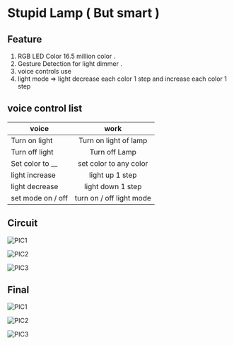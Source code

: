 # Stupid Lamp ( But smart )
## Feature 
1. RGB LED Color 16.5 million color . 
2. Gesture Detection for light dimmer .
3. voice controls use  
4. light mode => light decrease each color 1 step and increase each color 1 step 

## voice control list

| voice  |work|
| ------ | :---: |
| Turn on light | Turn on light of lamp       |
| Turn off light | Turn off Lamp |
| Set color to __ | set color to any color | 
|  light increase | light up 1 step  
| light decrease | light down 1 step
| set mode on / off | turn on / off light mode

## Circuit


![PIC1](https://github.com/61010707/Stupid_Lamp/blob/master/pic/S__2924551.png)

![PIC2](https://github.com/61010707/Stupid_Lamp/blob/master/pic/S__2924552.png)

![PIC3](https://github.com/61010707/Stupid_Lamp/blob/master/pic/S__2924553.png)

## Final

![PIC1](https://github.com/61010707/Stupid_Lamp/blob/master/pic/105193.jpg)

![PIC2](https://github.com/61010707/Stupid_Lamp/blob/master/pic/105194.jpg)

![PIC3](https://github.com/61010707/Stupid_Lamp/blob/master/pic/105195.jpg)
